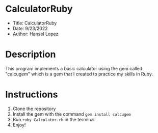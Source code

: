 # CalculatorRuby

- Title: CalculatorRuby
- Date: 9/23/2022
- Author: Hansel Lopez

# Description

This program implements a basic calculator using the gem called "calcugem" which is a gem that I created to practice my skills in Ruby.

# Instructions

1. Clone the repository
2. Install the gem with the command `gem install calcugem`
3. Run `ruby Calculator.rb` in the terminal
4. Enjoy!
